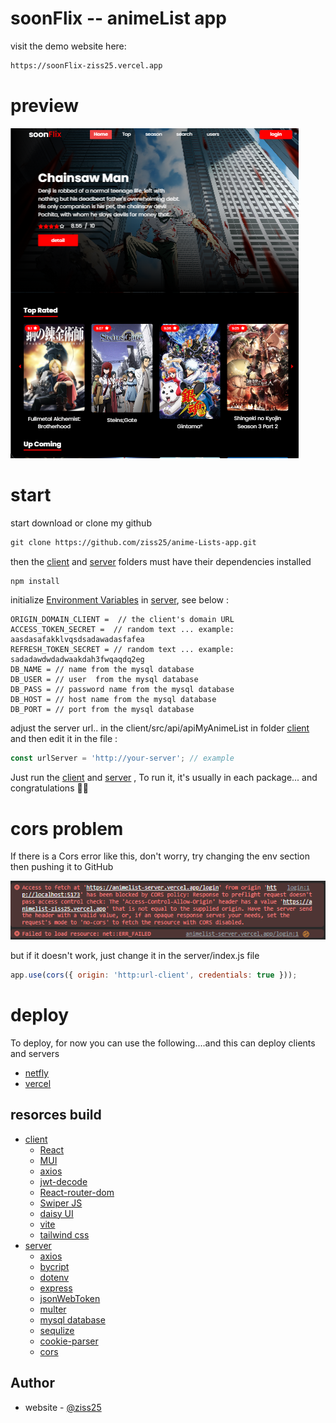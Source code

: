 # soonFlix -- animeList app

visit the demo website here:

```txt
https://soonFlix-ziss25.vercel.app
```

# preview

![Design preview for the animelist](./client/public/animelist.png)

# start

start download or clone my github

```txt
git clone https://github.com/ziss25/anime-Lists-app.git
```

then the [client](#) and [server](#) folders must have their dependencies installed

```txt
npm install
```

initialize [Environment Variables](#) in [server](#), see below :

```env
ORIGIN_DOMAIN_CLIENT =  // the client's domain URL
ACCESS_TOKEN_SECRET =  // random text ... example: aasdasafakklvqsdsadawadasfafea
REFRESH_TOKEN_SECRET = // random text ... example: sadadawdwdadwaakdah3fwqaqdq2eg
DB_NAME = // name from the mysql database
DB_USER = // user  from the mysql database
DB_PASS = // password name from the mysql database
DB_HOST = // host name from the mysql database
DB_PORT = // port from the mysql database

```

adjust the server url.. in the client/src/api/apiMyAnimeList in folder [client](#) and then edit it in the file :

```js
const urlServer = 'http://your-server'; // example
```

Just run the [client](#) and [server](#) , To run it, it's usually in each package... and congratulations 👋👋

# cors problem

If there is a Cors error like this, don't worry, try changing the env section then pushing it to GitHub

![Design preview for the animelist](./client/public/animelist-error-cors.png)

but if it doesn't work, just change it in the server/index.js file

```js
app.use(cors({ origin: 'http:url-client', credentials: true }));
```

# deploy

To deploy, for now you can use the following....and this can deploy clients and servers

- [netfly](#)
- [vercel](#)

## resorces build

- [client](#)
  - [React](#)
  - [MUI](#)
  - [axios](#)
  - [jwt-decode](#)
  - [React-router-dom](#)
  - [Swiper JS](#)
  - [daisy UI](#)
  - [vite](#)
  - [tailwind css](#)
- [server](#)
  - [axios](#)
  - [bycript](#)
  - [dotenv](#)
  - [express](#)
  - [jsonWebToken](#)
  - [multer](#)
  - [mysql database](#)
  - [sequlize](#)
  - [cookie-parser](#)
  - [cors](#)

## Author

- website - [@ziss25](https://ziss25.github.io)
